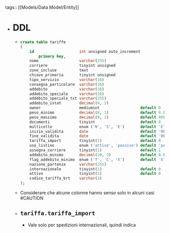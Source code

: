 tags:: [[Models/Data Model/Entity]]

- # DDL
	- ```sql
	  create table tariffe
	  (
	      id                    int unsigned auto_increment
	          primary key,
	      nome                  varchar(255)                                    not null,
	      corriere              tinyint unsigned                                not null,
	      zone_incluse          text                                            not null,
	      chiave_primaria       tinyint unsigned                                not null,
	      tipo_servizio         varchar(16)                                     not null,
	      consegna_particolare  varchar(16)                                     not null,
	      addebito              varchar(16)                                     not null,
	      addebito_speciale     varchar(16)                                     not null,
	      addebito_speciale_txt varchar(255)                                    not null,
	      addebito_istat        decimal(4, 2)                                   not null,
	      owner                 mediumint                  default 0            not null,
	      peso_minimo           decimal(8, 1)              default 0.0          not null,
	      peso_massimo          decimal(8, 1)              default 99999.0      not null,
	      documenti             tinyint                    default 0            not null,
	      multicollo            enum ('N', 'S', 'E')       default 'E'          not null,
	      inizio_validita       date                       default '0000-00-00' not null,
	      fine_validita         date                       default '0000-00-00' not null,
	      tariffa_import        tinyint(1)                 default 0            not null,
	      uso_listino           enum ('attivo', 'passivo') default 'passivo'    not null,
	      assegna_corriere      tinyint(1)                 default 1            not null,
	      addebito_minimo       decimal(10, 3)             default 0.000        not null,
	      flag_addebito_minimo  enum ('T', 'C', 'X')       default 'X'          not null,
	      nazione_partenza      varchar(255)                                    not null,
	      internazionale        tinyint(1)                 default 0            not null,
	      attivo                tinyint(1)                 default 0            not null,
	      codice_tariffa_brt    varchar(3)                                      null comment 'codice tariffa brt'
	  );
	  ```
	- Considerare che alcune colonne hanno senso solo in alcuni casi #CAUTION
	- ## `tariffa.tariffa_import`
		- Vale solo per spedizioni internazionali, quindi indica